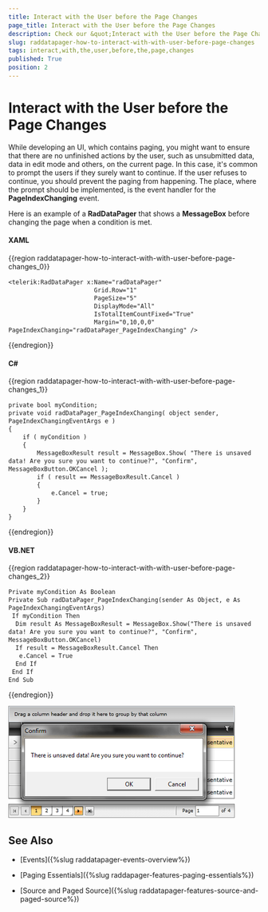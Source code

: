 ```yaml
---
title: Interact with the User before the Page Changes
page_title: Interact with the User before the Page Changes
description: Check our &quot;Interact with the User before the Page Changes&quot; documentation article for the RadDataPager {{ site.framework_name }} control.
slug: raddatapager-how-to-interact-with-with-user-before-page-changes
tags: interact,with,the,user,before,the,page,changes
published: True
position: 2
---
```


# Interact with the User before the Page Changes

While developing an UI, which contains paging, you might want to ensure that there are no unfinished actions by the user, such as unsubmitted data, data in edit mode and others, on the current page. In this case, it's common to prompt the users if they surely want to continue. If the user refuses to continue, you should prevent the paging from happening. The place, where the prompt should be implemented, is the event handler for the __PageIndexChanging__ event.

Here is an example of a __RadDataPager__ that shows a __MessageBox__ before changing the page when a condition is met.

#### __XAML__
{{region raddatapager-how-to-interact-with-with-user-before-page-changes_0}}

	<telerik:RadDataPager x:Name="radDataPager"
	                        Grid.Row="1"
	                        PageSize="5"
	                        DisplayMode="All"
	                        IsTotalItemCountFixed="True"
	                        Margin="0,10,0,0" PageIndexChanging="radDataPager_PageIndexChanging" />
{{endregion}}

#### __C#__
{{region raddatapager-how-to-interact-with-with-user-before-page-changes_1}}

	private bool myCondition;
	private void radDataPager_PageIndexChanging( object sender, PageIndexChangingEventArgs e )
	{
	    if ( myCondition )
	    {
	        MessageBoxResult result = MessageBox.Show( "There is unsaved data! Are you sure you want to continue?", "Confirm", MessageBoxButton.OKCancel );
	        if ( result == MessageBoxResult.Cancel )
	        {
	            e.Cancel = true;
	        }
	    }
	}
{{endregion}}


#### __VB.NET__
{{region raddatapager-how-to-interact-with-with-user-before-page-changes_2}}

	Private myCondition As Boolean
	Private Sub radDataPager_PageIndexChanging(sender As Object, e As PageIndexChangingEventArgs)
	 If myCondition Then
	  Dim result As MessageBoxResult = MessageBox.Show("There is unsaved data! Are you sure you want to continue?", "Confirm", MessageBoxButton.OKCancel)
	  If result = MessageBoxResult.Cancel Then
	   e.Cancel = True
	  End If
	 End If
	End Sub
{{endregion}}

![{{ site.framework_name }} RadDataPager Dialog Before Navigating to Next Page](images/RadDataPager_How_To_Interact_With_The_User_01.png)

## See Also

 * [Events]({%slug raddatapager-events-overview%})

 * [Paging Essentials]({%slug raddapager-features-paging-essentials%})

 * [Source and Paged Source]({%slug raddatapager-features-source-and-paged-source%})
